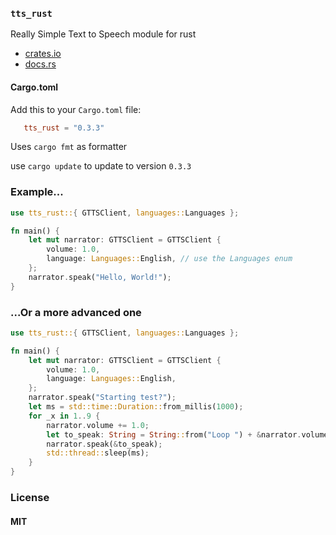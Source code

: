 ### `tts_rust`

Really Simple Text to Speech module for rust

- [crates.io](https://crates.io/crates/tts_rust)
- [docs.rs](https://docs.rs/tts_rust/)

#### Cargo.toml

Add this to your `Cargo.toml` file:

```toml
   tts_rust = "0.3.3"
```

Uses `cargo fmt` as formatter


use `cargo update` to update to version `0.3.3`

### Example...

```rust
use tts_rust::{ GTTSClient, languages::Languages };

fn main() {
    let mut narrator: GTTSClient = GTTSClient {
        volume: 1.0, 
        language: Languages::English, // use the Languages enum
    };
    narrator.speak("Hello, World!");
}
```
### ...Or a more advanced one

```rust
use tts_rust::{ GTTSClient, languages::Languages };

fn main() {
    let mut narrator: GTTSClient = GTTSClient {
        volume: 1.0,
        language: Languages::English,
    };
    narrator.speak("Starting test?");
    let ms = std::time::Duration::from_millis(1000);
    for _x in 1..9 {
        narrator.volume += 1.0;
        let to_speak: String = String::from("Loop ") + &narrator.volume.to_string();
        narrator.speak(&to_speak);
        std::thread::sleep(ms);
    }
}
```

### License

#### MIT
